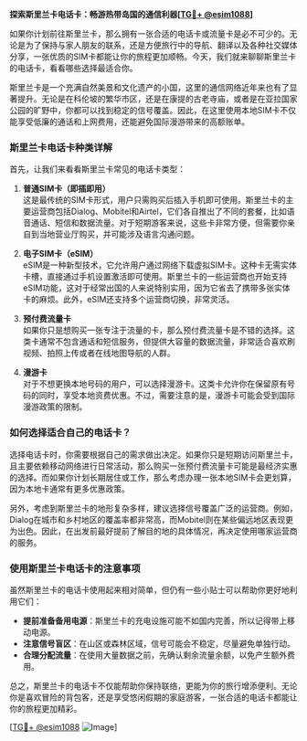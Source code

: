 **探索斯里兰卡电话卡：畅游热带岛国的通信利器[[TG💪+ @esim1088](https://t.me/s/esim1088)]**

如果你计划前往斯里兰卡，那么拥有一张合适的电话卡或流量卡是必不可少的。无论是为了保持与家人朋友的联系，还是方便旅行中的导航、翻译以及各种社交媒体分享，一张优质的SIM卡都能让你的旅程更加顺畅。今天，我们就来聊聊斯里兰卡的电话卡，看看哪些选择最适合你。

斯里兰卡是一个充满自然美景和文化遗产的小国，这里的通信网络近年来也有了显著提升。无论是在科伦坡的繁华市区，还是在康提的古老寺庙，或者是在亚拉国家公园的旷野中，你都可以找到稳定的信号覆盖。因此，在这里使用本地SIM卡不仅能享受低廉的通话和上网费用，还能避免国际漫游带来的高额账单。

### 斯里兰卡电话卡种类详解

首先，让我们来看看斯里兰卡常见的电话卡类型：

1. **普通SIM卡（即插即用）**  
   这是最传统的SIM卡形式，用户只需购买后插入手机即可使用。斯里兰卡的主要运营商包括Dialog、Mobitel和Airtel，它们各自推出了不同的套餐，比如语音通话、短信和数据流量。对于短期游客来说，这些卡非常方便，但需要你亲自到当地营业厅购买，并可能涉及语言沟通问题。

2. **电子SIM卡（eSIM）**  
   eSIM是一种新型技术，它允许用户通过网络下载虚拟SIM卡。这种卡无需实体卡槽，直接通过手机设置激活即可使用。斯里兰卡的一些运营商也开始支持eSIM功能，这对于经常出国的人来说特别实用，因为它省去了携带多张实体卡的麻烦。此外，eSIM还支持多个运营商切换，非常灵活。

3. **预付费流量卡**  
   如果你只是想购买一张专注于流量的卡，那么预付费流量卡是不错的选择。这类卡通常不包含通话和短信服务，但提供大容量的数据流量，非常适合喜欢刷视频、拍照上传或者在线地图导航的人群。

4. **漫游卡**  
   对于不想更换本地号码的用户，可以选择漫游卡。这类卡允许你在保留原有号码的同时，享受本地资费优惠。不过，需要注意的是，漫游卡可能会受到国际漫游政策的限制。

### 如何选择适合自己的电话卡？

选择电话卡时，你需要根据自己的需求做出决定。如果你只是短期访问斯里兰卡，且主要依赖移动网络进行日常活动，那么购买一张预付费流量卡可能是最经济实惠的选择。而如果你计划长期居住或工作，那么考虑办理一张本地SIM卡会更划算，因为本地卡通常有更多优惠政策。

另外，考虑到斯里兰卡的地形复杂多样，建议选择信号覆盖广泛的运营商。例如，Dialog在城市和乡村地区的覆盖率都非常高，而Mobitel则在某些偏远地区表现更为出色。因此，在出发前最好提前了解目的地的具体情况，再决定使用哪家运营商的服务。

### 使用斯里兰卡电话卡的注意事项

虽然斯里兰卡的电话卡使用起来相对简单，但仍有一些小贴士可以帮助你更好地利用它们：

- **提前准备备用电源**：斯里兰卡的充电设施可能不如国内完善，所以记得带上移动电源。
- **注意信号盲区**：在山区或森林区域，信号可能会不稳定，尽量避免单独行动。
- **合理分配流量**：在使用大量数据之前，先确认剩余流量余额，以免产生额外费用。

总之，斯里兰卡的电话卡不仅能帮助你保持联络，更能为你的旅行增添便利。无论你是喜欢冒险的背包客，还是享受悠闲假期的家庭游客，一张合适的电话卡都能让你的旅程更加精彩。

[[TG💪+ @esim1088](https://t.me/s/esim1088) ![Image](https://i.postimg.cc/4NQfJmqS/Snipaste-2025-05-13-00-14-12.png)]